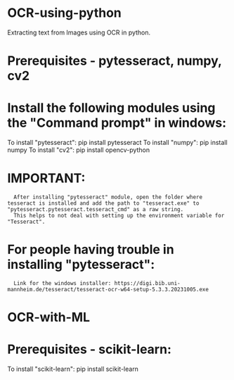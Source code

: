 # OCR-using-python
Extracting text from Images using OCR in python.

# Prerequisites - pytesseract, numpy, cv2

# Install the following modules using the "Command prompt" in windows:

To install "pytesseract": 
      pip install pytesseract
To install "numpy":
      pip install numpy
To install "cv2":
      pip install opencv-python

# IMPORTANT: 
      After installing "pytesseract" module, open the folder where tesseract is installed and add the path to "tesseract.exe" to "pytesseract.pytesseract.tesseract_cmd" as a raw string.
      This helps to not deal with setting up the environment variable for "Tesseract".

# For people having trouble in installing "pytesseract":
      Link for the windows installer: https://digi.bib.uni-mannheim.de/tesseract/tesseract-ocr-w64-setup-5.3.3.20231005.exe



# OCR-with-ML

# Prerequisites - scikit-learn:

To install "scikit-learn":
      pip install scikit-learn
